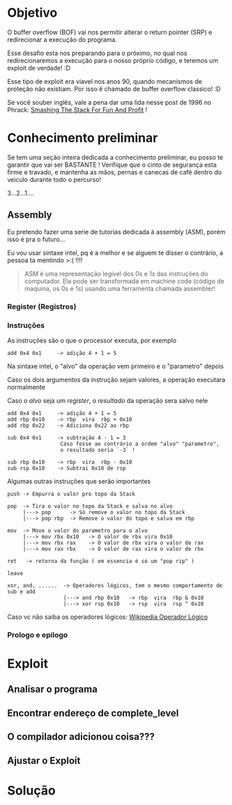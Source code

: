 # Objetivo
O buffer overflow (BOF) vai nos permitir alterar o return pointer (SRP) e redirecionar a execução do programa.

Esse desafio esta nos preparando para o próximo, no qual nos redirecionaremos a execução para o nosso próprio código, e teremos um exploit de verdade! :D

Esse tipo de exploit era viavel nos anos 90, quando mecanismos de proteção não existiam. Por isso é chamado de buffer overflow classico! :D

Se você souber inglês, vale a pena dar uma lida nesse post de 1996 no Phrack: [Smashing The Stack For Fun And Profit](http://phrack.org/issues/49/14.html) !

# Conhecimento preliminar
Se tem uma seção inteira dedicada a conhecimento preliminar, eu posso te garantir que vai ser BASTANTE ! Verifique que o cinto de segurança esta firme e travado,
e mantenha as mãos, pernas e canecas de café dentro do veiculo durante todo o percurso!

3...2...1....

## Assembly
Eu pretendo fazer uma serie de tutorias dedicada à assembly (ASM), porém isso é pra o futuro...

Eu vou usar sintaxe intel, pq é a melhor e se alguem te disser o contrário, a pessoa ta mentindo >:( !!!!

> ASM é uma representação legivel dos 0s e 1s das instruções do computador. 
> Ela pode ser transformada em machine code (código de maquina, os 0s e 1s) usando uma ferramenta chamada assembler!

### Register (Registros)

### Instruções
As instruções são o que o processor executa, por exemplo
``` 
add 0x4 0x1     -> adição 4 + 1 = 5
```
Na sintaxe intel, o "alvo" da operação vem primeiro e o "parametro" depois

Caso os dois argumentos da instrução sejam valores, a operação executara normalmente

Caso o *alvo* seja um *register*, o *resultado* da operação sera salvo nele 
``` 
add 0x4 0x1     -> adição 4 + 1 = 5
add rbp 0x10    -> rbp  vira  rbp + 0x10
add rbp 0x22    -> Adiciona 0x22 ao rbp 
```

```
sub 0x4 0x1     -> subtração 4 - 1 = 3
                 Caso fosse ao contrário a ordem "alvo" "parametro",
                 o resultado seria `-3` !
                 
sub rbp 0x10    -> rbp  vira  rbp - 0x10
sub rsp 0x10    -> Subtrai 0x10 de rsp
```

Algumas outras instruções que serão importantes
```
push -> Empurra o valor pro topo da Stack

pop  -> Tira o valor no topo da Stack e salva no alvo
     |---> pop      -> Só remove o valor no topo da Stack
     |---> pop rbp  -> Remove o valor do topo e salva em rbp
      
mov  -> Move o valor do parametro para o alvo
     |---> mov rbx 0x10   -> O valor de rbx vira 0x10
     |---> mov rbx rax    -> O valor de rbx vira o valor de rax
     |---> mov rax rbx    -> O valor de rax vira o valor de rbx

ret   -> retorna da função ( em essencia é só um "pop rip" )

leave

xor, and, ......  -> Operadores lógicos, tem o mesmo comportamento de sub e add
                  |---> and rbp 0x10   -> rbp  vira  rbp & 0x10
                  |---> xor rsp 0x10   -> rsp  vira  rsp ^ 0x10
```
Caso vc não saiba os operadores lógicos: [Wikipedia Operador Lógico](https://pt.wikipedia.org/wiki/Operador_l%C3%B3gico)

### Prologo e epilogo

# Exploit
## Analisar o programa
## Encontrar endereço de complete_level
## O compilador adicionou coisa???
## Ajustar o Exploit

# Solução
